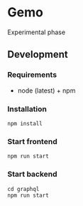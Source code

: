 # Gemo

Experimental phase

## Development

### Requirements
 - node (latest) + npm
### Installation

    npm install

### Start frontend

    npm run start
### Start backend

    cd graphql
    npm run start
